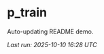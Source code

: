 # p_train

Auto-updating README demo.

<!--START_SECTION:status-->
_Last run: 2025-10-10 16:28 UTC_
<!--END_SECTION:status-->




























































































































































































































































































































































































































































































































































































































































































































































































































































































































































































































































































































